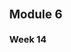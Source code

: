 <!-- .slide: data-background="#E6F7FF" -->

<section data-transition="none">

## Module 6

</section>

<section data-transition="none">

### Week 14

</section>